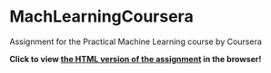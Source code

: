 # MachLearningCoursera
Assignment for the Practical Machine Learning course by Coursera

**Click to view [the HTML version of the assignment](https://monoid14.github.io/MachLearningCoursera/) in the browser!**

